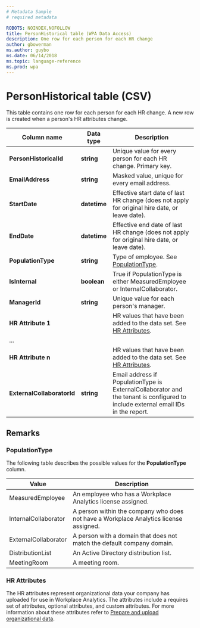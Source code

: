 ```yaml
---
# Metadata Sample
# required metadata

ROBOTS: NOINDEX,NOFOLLOW
title: PersonHistorical table (WPA Data Access)
description: One row for each person for each HR change
author: gbowerman
ms.author: guybo
ms.date: 06/14/2018
ms.topic: language-reference
ms.prod: wpa
---
```


# PersonHistorical table (CSV)

This table contains one row for each person for each HR change. A new row is created when a person's HR attributes change.
  
|Column name|Data type|Description|
|-----------------|---------------|-----------------|
|**PersonHistoricalId**|**string**|Unique value for every person for each HR change. Primary key.|
|**EmailAddress**|**string**|Masked value, unique for every email address.|  
|**StartDate**|**datetime**|Effective start date of last HR change (does not apply for original hire date, or leave date).|
|**EndDate**|**datetime**|Effective end date of last HR change (does not apply for original hire date, or leave date).|
|**PopulationType**|**string**|Type of employee. See [PopulationType](#populationtype).|
|**IsInternal**|**boolean**|True if PopulationType is either MeasuredEmployee or InternalCollaborator.|
|**ManagerId**|**string**|Unique value for each person's manager.|
|**HR Attribute 1**||HR values that have been added to the data set. See [HR Attributes](#hr-attributes).|
|   ...   |||
|**HR Attribute n**||HR values that have been added to the data set. See [HR Attributes](#hr-attributes).|
|**ExternalCollaboratorId**|**string**|Email address if PopulationType is ExternalCollaborator and the tenant is configured to include external email IDs in the report.|

## Remarks

### PopulationType
The following table describes the possible values for the **PopulationType** column. 

|Value|Description|
|------|------|
|MeasuredEmployee|An employee who has a Workplace Analytics license assigned.|
|InternalCollaborator |A person within the company who does not have a Workplace Analytics license assigned.|
|ExternalCollaborator |A person with a domain that does not match the default company domain.|
|DistributionList |An Active Directory distribution list.|
|MeetingRoom |A meeting room.|

### HR Attributes
The HR attributes represent organizational data your company has uploaded for use in Workplace Analytics. The attributes include a requires set of attributes, optional attributes, and custom attributes. For more information about these attributes refer to [Prepare and upload organizational data](../setup/prepare-and-upload-organizational-data.md#step-three--export-data).
